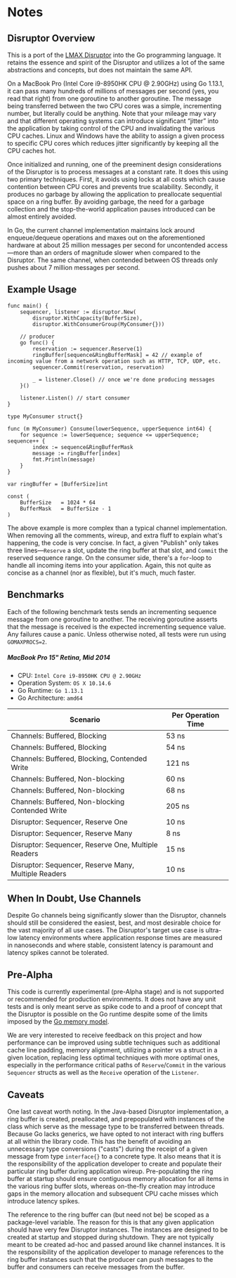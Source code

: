 Notes
=====

Disruptor Overview
----------------------------

This is a port of the [LMAX Disruptor](https://github.com/LMAX-Exchange/disruptor) into the Go programming language. It retains the essence and spirit of the Disruptor and utilizes a lot of the same abstractions and concepts, but does not maintain the same API.

On a MacBook Pro (Intel Core i9-8950HK CPU @ 2.90GHz) using Go 1.13.1, it can pass many hundreds of millions of messages per second (yes, you read that right) from one goroutine to another goroutine. The message being transferred between the two CPU cores was a simple, incrementing number, but literally could be anything. Note that your mileage may vary and that different operating systems can introduce significant “jitter” into the application by taking control of the CPU and invalidating the various CPU caches. Linux and Windows have the ability to assign a given process to specific CPU cores which reduces jitter significantly by keeping all the CPU caches hot.

Once initialized and running, one of the preeminent design considerations of the Disruptor is to process messages at a constant rate. It does this using two primary techniques. First, it avoids using locks at all costs which cause contention between CPU cores and prevents true scalability. Secondly, it produces no garbage by allowing the application to preallocate sequential space on a ring buffer. By avoiding garbage, the need for a garbage collection and the stop-the-world application pauses introduced can be almost entirely avoided.

In Go, the current channel implementation maintains lock around enqueue/dequeue operations and maxes out on the aforementioned hardware at about 25 million messages per second for uncontended access&mdash;more than an orders of magnitude slower when compared to the Disruptor.  The same channel, when contended between OS threads only pushes about 7 million messages per second.

Example Usage
-------------

```
func main() {
    sequencer, listener := disruptor.New(
        disruptor.WithCapacity(BufferSize),
        disruptor.WithConsumerGroup(MyConsumer{}))
    
    // producer
    go func() {
        reservation := sequencer.Reserve(1)
        ringBuffer[sequence&RingBufferMask] = 42 // example of incoming value from a network operation such as HTTP, TCP, UDP, etc.
        sequencer.Commit(reservation, reservation)

        _ = listener.Close() // once we're done producing messages
    }()
    
    listener.Listen() // start consumer
}

type MyConsumer struct{}

func (m MyConsumer) Consume(lowerSequence, upperSequence int64) {
	for sequence := lowerSequence; sequence <= upperSequence; sequence++ {
        index := sequence&RingBufferMask
		message := ringBuffer[index]
        fmt.Println(message)		
	}
}

var ringBuffer = [BufferSize]int

const (
	BufferSize   = 1024 * 64
	BufferMask   = BufferSize - 1
)
```

The above example is more complex than a typical channel implementation. When removing all the comments, wireup, and extra fluff to explain what's happening, the code is very concise.  In fact, a given "Publish" only takes three lines&mdash;`Reserve` a slot, update the ring buffer at that slot, and `Commit` the reserved sequence range.  On the consumer side, there's a `for`-loop to handle all incoming items into your application.  Again, this not quite as concise as a channel (nor as flexible), but it's much, much faster.

Benchmarks
----------------------------
Each of the following benchmark tests sends an incrementing sequence message from one goroutine to another. The receiving goroutine asserts that the message is received is the expected incrementing sequence value. Any failures cause a panic. Unless otherwise noted, all tests were run using `GOMAXPROCS=2`.

##### MacBook Pro 15" Retina, Mid 2014

* CPU: `Intel Core i9-8950HK CPU @ 2.90GHz`
* Operation System: `OS X 10.14.6`
* Go Runtime: `Go 1.13.1`
* Go Architecture: `amd64`

Scenario | Per Operation Time
-------- | ------------------
Channels: Buffered, Blocking | 53 ns
Channels: Buffered, Blocking | 54 ns
Channels: Buffered, Blocking, Contended Write | 121 ns
Channels: Buffered, Non-blocking | 60 ns
Channels: Buffered, Non-blocking | 68 ns
Channels: Buffered, Non-blocking Contended Write | 205 ns
Disruptor: Sequencer, Reserve One | 10 ns
Disruptor: Sequencer, Reserve Many | 8 ns
Disruptor: Sequencer, Reserve One, Multiple Readers | 15 ns
Disruptor: Sequencer, Reserve Many, Multiple Readers | 10 ns

When In Doubt, Use Channels
----------------------------
Despite Go channels being significantly slower than the Disruptor, channels should still be considered the easiest, best, and most desirable choice for the vast majority of all use cases. The Disruptor's target use case is ultra-low latency environments where application response times are measured in nanoseconds and where stable, consistent latency is paramount and latency spikes cannot be tolerated.

Pre-Alpha
---------
This code is currently experimental (pre-Alpha stage) and is not supported or recommended for production environments. It does not have any unit tests and is only meant serve as spike code to and a proof of concept that the Disruptor is possible on the Go runtime despite some of the limits imposed by the [Go memory model](http://golang.org/ref/mem).

We are very interested to receive feedback on this project and how performance can be improved using subtle techniques such as additional cache line padding, memory alignment, utilizing a pointer vs a struct in a given location, replacing less optimal techniques with more optimal ones, especially in the performance critical paths of `Reserve`/`Commit` in the various `Sequencer` structs as well as the `Receive` operation of the `Listener`.

Caveats
-------
One last caveat worth noting.  In the Java-based Disruptor implementation, a ring buffer is created, preallocated, and prepopulated with instances of the class which serve as the message type to be transferred between threads.  Because Go lacks generics, we have opted to not interact with ring buffers at all within the library code. This has the benefit of avoiding an unnecessary type conversions ("casts") during the receipt of a given message from type `interface{}` to a concrete type.  It also means that it is the responsibility of the application developer to create and populate their particular ring buffer during application wireup. Pre-populating the ring buffer at startup should ensure contiguous memory allocation for all items in the various ring buffer slots, whereas on-the-fly creation may introduce gaps in the memory allocation and subsequent CPU cache misses which introduce latency spikes.

The reference to the ring buffer can (but need not be) be scoped as a package-level variable. The reason for this is that any given application should have very few Disruptor instances. The instances are designed to be created at startup and stopped during shutdown. They are not typically meant to be created ad-hoc and passed around like channel instances. It is the responsibility of the application developer to manage references to the ring buffer instances such that the producer can push messages to the buffer and consumers can receive messages from the buffer.

